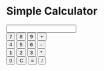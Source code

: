<!DOCTYPE html>
<html>
<head>
    <title>Simple Calculator</title>
</head>
<body>
    <h1>Simple Calculator</h1>
    <input type="text" id="result" readonly>
    <br>
    <button onclick="appendToResult('7')">7</button>
    <button onclick="appendToResult('8')">8</button>
    <button onclick="appendToResult('9')">9</button>
    <button onclick="appendToResult('+')">+</button>
    <br>
    <button onclick="appendToResult('4')">4</button>
    <button onclick="appendToResult('5')">5</button>
    <button onclick="appendToResult('6')">6</button>
    <button onclick="appendToResult('-')">-</button>
    <br>
    <button onclick="appendToResult('1')">1</button>
    <button onclick="appendToResult('2')">2</button>
    <button onclick="appendToResult('3')">3</button>
    <button onclick="appendToResult('*')">*</button>
    <br>
    <button onclick="appendToResult('0')">0</button>
    <button onclick="clearResult()">C</button>
    <button onclick="calculateResult()">=</button>
    <button onclick="appendToResult('/')">/</button>
    <br>
    <script>
        let currentInput = "";
        function appendToResult(value) {
            currentInput += value;
            document.getElementById("result").value = currentInput;
        }
        function clearResult() {
            currentInput = "";
            document.getElementById("result").value = "";
        }
        function calculateResult() {
            try {
                currentInput = eval(currentInput).toString();
                document.getElementById("result").value = currentInput;
            } catch (error) {
                document.getElementById("result").value = "Error";
            }
        }
    </script>
</body>
</html>
